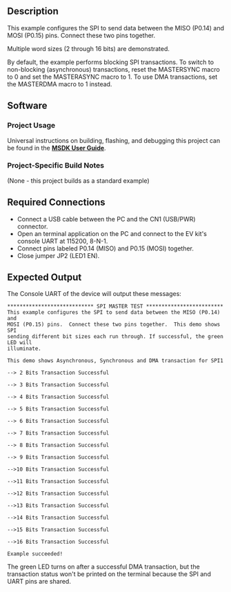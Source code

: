 ## Description

This example configures the SPI to send data between the MISO (P0.14) and MOSI (P0.15) pins.  Connect these two pins together.

Multiple word sizes (2 through 16 bits) are demonstrated.

By default, the example performs blocking SPI transactions.  To switch to non-blocking (asynchronous) transactions, reset the MASTERSYNC macro to 0 and set the MASTERASYNC macro to 1.  To use DMA transactions, set the MASTERDMA macro to 1 instead.


## Software

### Project Usage

Universal instructions on building, flashing, and debugging this project can be found in the **[MSDK User Guide](https://analog-devices-msdk.github.io/msdk/USERGUIDE/)**.

### Project-Specific Build Notes

(None - this project builds as a standard example)

## Required Connections

-   Connect a USB cable between the PC and the CN1 (USB/PWR) connector.
-   Open an terminal application on the PC and connect to the EV kit's console UART at 115200, 8-N-1.
-   Connect pins labeled P0.14 (MISO) and P0.15 (MOSI) together.
-   Close jumper JP2 (LED1 EN).

## Expected Output

The Console UART of the device will output these messages:

```
**************************** SPI MASTER TEST *************************
This example configures the SPI to send data between the MISO (P0.14) and
MOSI (P0.15) pins.  Connect these two pins together.  This demo shows SPI
sending different bit sizes each run through. If successful, the green LED will
illuminate.

This demo shows Asynchronous, Synchronous and DMA transaction for SPI1

--> 2 Bits Transaction Successful

--> 3 Bits Transaction Successful

--> 4 Bits Transaction Successful

--> 5 Bits Transaction Successful

--> 6 Bits Transaction Successful

--> 7 Bits Transaction Successful

--> 8 Bits Transaction Successful

--> 9 Bits Transaction Successful

-->10 Bits Transaction Successful

-->11 Bits Transaction Successful

-->12 Bits Transaction Successful

-->13 Bits Transaction Successful

-->14 Bits Transaction Successful

-->15 Bits Transaction Successful

-->16 Bits Transaction Successful

Example succeeded!
```
The green LED turns on after a successful DMA transaction, but the transaction status won't be printed on the terminal because the SPI and UART pins are shared.
